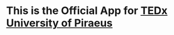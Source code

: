 # This is the Official App for [TEDx University of Piraeus](http://www.tedxuniversityofpiraeus.com/)